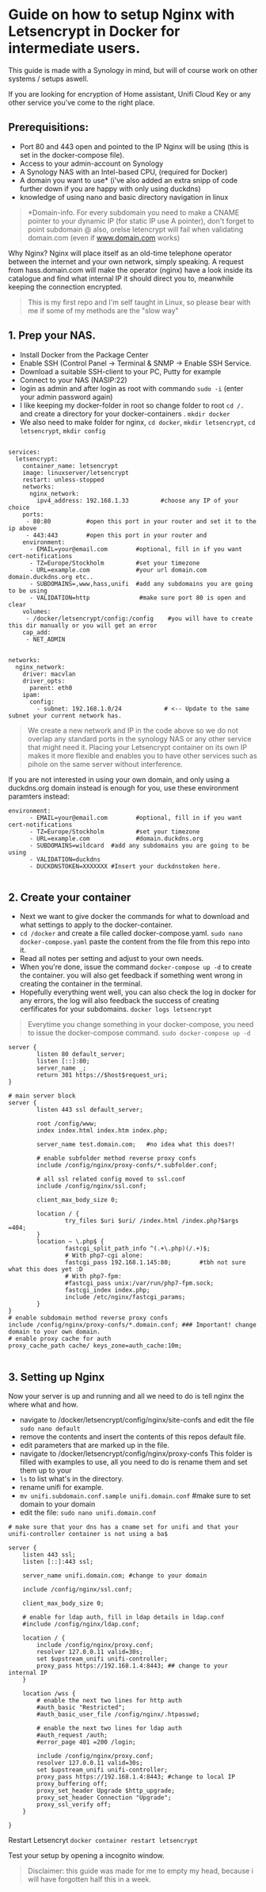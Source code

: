 # Guide on how to setup Nginx with Letsencrypt in Docker for intermediate users.
This guide is made with a Synology in mind, but will of course work on other systems / setups aswell.

If you are looking for encryption of Home assistant, Unifi Cloud Key or any other service you've come to the right place.

## Prerequisitions:
- Port 80 and 443 open and pointed to the IP Nginx will be using (this is set in the docker-compose file).
- Access to your admin-account on Synology
- A Synology NAS with an Intel-based CPU, (required for Docker)
- A domain you want to use* (i've also added an extra snipp of code further down if you are happy with only using duckdns)
- knowledge of using nano and basic directory navigation in linux

> *Domain-info.
> For every subdomain you need to make a CNAME pointer to your dynamic IP (for static IP use A pointer), don't forget to point subdomain @ also, orelse letencrypt will fail when validating domain.com (even if www.domain.com works)

Why Nginx? 
Nginx will place itself as an old-time telephone operator between the internet and your own network, simply speaking.
A request from hass.domain.com will make the operator (nginx) have a look inside its catalogue and find what internal IP it should direct you to, meanwhile keeping the connection encrypted.

>This is my first repo and I'm self taught in Linux, so please bear with me if some of my methods are the "slow way" 

## 1. Prep your NAS.
- Install Docker from the Package Center
- Enable SSH (Control Panel -> Terminal & SNMP -> Enable SSH Service.
- Download a suitable SSH-client to your PC, Putty for example
- Connect to your NAS (NASIP:22)
- login as admin and after login as root with commando `sudo -i` (enter your admin password again)
- I like keeping my docker-folder in root so change folder to root `cd /.` and create a directory for your docker-containers
. `mkdir docker`
- We also need to make folder for nginx, `cd docker`, `mkdir letsencrypt`, `cd letsencrypt`, `mkdir config`

```version: '2'

services:
  letsencrypt:
    container_name: letsencrypt
    image: linuxserver/letsencrypt
    restart: unless-stopped
    networks:
      nginx_network:
        ipv4_address: 192.168.1.33         #choose any IP of your choice
    ports:
     - 80:80          #open this port in your router and set it to the ip above
     - 443:443        #open this port in your router and 
    environment:
      - EMAIL=your@email.com        #optional, fill in if you want cert-notifications
      - TZ=Europe/Stockholm         #set your timezone
      - URL=example.com             #your url domain.com domain.duckdns.org etc.. 
      - SUBDOMAINS=,www,hass,unifi  #add any subdomains you are going to be using
      - VALIDATION=http              #make sure port 80 is open and clear 
    volumes:
     - /docker/letsencrypt/config:/config    #you will have to create this dir manually or you will get an error
    cap_add:
     - NET_ADMIN


networks:
  nginx_network:
    driver: macvlan
    driver_opts:
      parent: eth0
    ipam:
      config:
        - subnet: 192.168.1.0/24            # <-- Update to the same subnet your current network has.
```
> We create a new network and IP in the code above so we do not overlap any standard ports in the synology NAS or any other service that might need it. Placing your Letsencrypt container on its own IP makes it more flexible and enables you to have other services such as pihole on the same server without interference.

If you are not interested in using your own domain, and only using a duckdns.org domain instead is enough for you, use these environment paramters instead:
```
environment:
      - EMAIL=your@email.com        #optional, fill in if you want cert-notifications
      - TZ=Europe/Stockholm         #set your timezone
      - URL=example.com             #domain.duckdns.org  
      - SUBDOMAINS=wildcard  #add any subdomains you are going to be using
      - VALIDATION=duckdns             
      - DUCKDNSTOKEN=XXXXXXX #Insert your duckdnstoken here.
      
```
## 2. Create your container
- Next we want to give docker the commands for what to download and what settings to apply to the docker-container.
- `cd /docker` and create a file called docker-compose.yaml. `sudo nano docker-compose.yaml` paste the content from the file from this repo into it.
- Read all notes per setting and adjust to your own needs.
- When you're done, issue the command `docker-compose up -d` to create the container. you will also get feedback if something went wrong in creating the container in the terminal.
- Hopefully everything went well, you can also check the log in docker for any errors, the log will also feedback the success of creating cerfificates for your subdomains. `docker logs letsencrypt`

>Everytime you change something in your docker-compose, you need to issue the docker-compose command. `sudo docker-compose up -d`
```
server {
        listen 80 default_server;
        listen [::]:80;
        server_name _;
        return 301 https://$host$request_uri;
}

# main server block
server {
        listen 443 ssl default_server;

        root /config/www;
        index index.html index.htm index.php;

        server_name test.domain.com;   #no idea what this does?! 

        # enable subfolder method reverse proxy confs
        include /config/nginx/proxy-confs/*.subfolder.conf;

        # all ssl related config moved to ssl.conf
        include /config/nginx/ssl.conf;

        client_max_body_size 0;

        location / {
                try_files $uri $uri/ /index.html /index.php?$args =404;
        }
        location ~ \.php$ {
                fastcgi_split_path_info ^(.+\.php)(/.+)$;
                # With php7-cgi alone:
                fastcgi_pass 192.168.1.145:80;        #tbh not sure what this does yet :D
                # With php7-fpm:
                #fastcgi_pass unix:/var/run/php7-fpm.sock;
                fastcgi_index index.php;
                include /etc/nginx/fastcgi_params;
        }
}
# enable subdomain method reverse proxy confs
include /config/nginx/proxy-confs/*.domain.conf; ### Important! change domain to your own domain. 
# enable proxy cache for auth
proxy_cache_path cache/ keys_zone=auth_cache:10m;


```
## 3. Setting up Nginx
Now your server is up and running and all we need to do is tell nginx the where what and how.
- navigate to /docker/letsencrypt/config/nginx/site-confs and edit the file `sudo nano default`
- remove the contents and insert the contents of this repos default file.
- edit parameters that are marked up in the file.
- navigate to /docker/letsencrypt/config/nginx/proxy-confs
This folder is filled with examples to use, all you need to do is rename them and set them up to your  
- `ls` to list what's in the directory. 
- rename unifi for example.
- `mv unifi.subdomain.conf.sample unifi.domain.conf` #make sure to set domain to your domain
- edit the file: `sudo nano unifi.domain.conf`
```
# make sure that your dns has a cname set for unifi and that your unifi-controller container is not using a ba$

server {
    listen 443 ssl;
    listen [::]:443 ssl;

    server_name unifi.domain.com; #change to your domain

    include /config/nginx/ssl.conf;

    client_max_body_size 0;

    # enable for ldap auth, fill in ldap details in ldap.conf
    #include /config/nginx/ldap.conf;

    location / {
        include /config/nginx/proxy.conf;
        resolver 127.0.0.11 valid=30s;
        set $upstream_unifi unifi-controller;
        proxy_pass https://192.168.1.4:8443; ## change to your internal IP
    }

    location /wss {
        # enable the next two lines for http auth
        #auth_basic "Restricted";
        #auth_basic_user_file /config/nginx/.htpasswd;

        # enable the next two lines for ldap auth
        #auth_request /auth;
        #error_page 401 =200 /login;

        include /config/nginx/proxy.conf;
        resolver 127.0.0.11 valid=30s;
        set $upstream_unifi unifi-controller;
        proxy_pass https://192.168.1.4:8443; #change to local IP
        proxy_buffering off;
        proxy_set_header Upgrade $http_upgrade;
        proxy_set_header Connection "Upgrade";
        proxy_ssl_verify off;
    }

}
```

Restart Letsencryt 
`docker container restart letsencrypt`

Test your setup by opening a incognito window.

>Disclaimer: this guide was made for me to empty my head, because i will have forgotten half this in a week.
